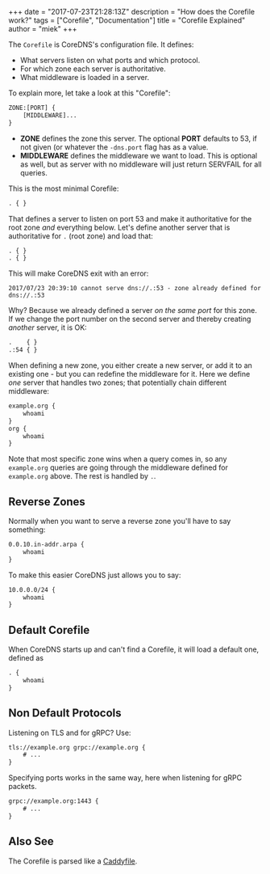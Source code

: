 +++
date = "2017-07-23T21:28:13Z"
description = "How does the Corefile work?"
tags = ["Corefile", "Documentation"]
title = "Corefile Explained"
author = "miek"
+++

The `Corefile` is CoreDNS's configuration file. It defines:

* What servers listen on what ports and which protocol.
* For which zone each server is authoritative.
* What middleware is loaded in a server.

To explain more, let take a look at this "Corefile":

~~~ txt
ZONE:[PORT] {
    [MIDDLEWARE]...
}
~~~

* **ZONE** defines the zone this server. The optional **PORT** defaults to 53, if not given (or
  whatever the `-dns.port` flag has as a value.
* **MIDDLEWARE** defines the middleware we want to load. This is optional as well, but as server
  with no middleware will just return SERVFAIL for all queries.

This is the most minimal Corefile:

~~~ txt
. { }
~~~

That defines a server to listen on port 53 and make it authoritative for the root zone *and*
everything below. Let's define another server that is authoritative for `.` (root zone) and load
that:

~~~ txt
. { }
. { }
~~~

This will make CoreDNS exit with an error:
~~~
2017/07/23 20:39:10 cannot serve dns://.:53 - zone already defined for dns://.:53
~~~

Why? Because we already defined a server *on the same port* for this zone. If we change the port
number on the second server and thereby creating *another* server, it is OK:

~~~ txt
.    { }
.:54 { }
~~~

When defining a new zone, you either create a new server, or add it to an existing one - but you can
redefine the middleware for it. Here we define *one* server that handles two zones; that potentially
chain different middleware:

~~~ txt
example.org {
    whoami
}
org {
    whoami
}
~~~

Note that most specific zone wins when a query comes in, so any `example.org` queries are going
through the middleware defined for `example.org` above. The rest is handled by `.`.

## Reverse Zones

Normally when you want to serve a reverse zone you'll have to say something:

~~~ txt
0.0.10.in-addr.arpa {
    whoami
}
~~~

To make this easier CoreDNS just allows you to say:

~~~ txt
10.0.0.0/24 {
    whoami
}
~~~

## Default Corefile

When CoreDNS starts up and can't find a Corefile, it will load a default one, defined as

~~~ txt
. {
    whoami
}
~~~

## Non Default Protocols

Listening on TLS and for gRPC? Use:

~~~ txt
tls://example.org grpc://example.org {
    # ...
}
~~~

Specifying ports works in the same way, here when listening for gRPC packets.

~~~ txt
grpc://example.org:1443 {
    # ...
}
~~~

## Also See

The Corefile is parsed like a [Caddyfile](https://caddyserver.com/docs/caddyfile).
